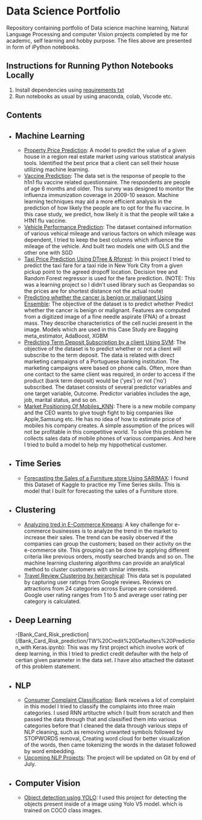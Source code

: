 # Data Science Portfolio

Repository containing portfolio of Data science machine learning, Natural Language Processing and computer Vision projects completed by me for academic, self learning and hobby purpose. The files above are presented in form of iPython notebooks.


## Instructions for Running Python Notebooks Locally

1. Install dependencies using [requirements txt](/requirements.txt)
2. Run notebooks as usual by using anaconda, colab, Vscode etc.

## Contents

* ## Machine Learning
  - [Property Price Prediction](/ML%20micro%20Projects/USING_OLS_Property%20Price%20Prediction%20Case%20Study.ipynb): A model to predict the value of a given house in a region real estate market using various statistical analysis tools. Identified the best price that a client can sell their house utilizing machine learning.
  - [Vaccine Prediction](/ML%20micro%20Projects/Vaccine%20Usage%20Prediction_using_Logistic_Regg.ipynb): The data set is the response of people to the h1n1 flu vaccine related questionnaire. The respondents are people of age 6 months and older. This survey was designed to monitor the influenza immunization coverage in 2009-10 season. Machine learning techniques may aid a more efficient analysis in the prediction of how likely the people are to opt for the flu vaccine. In this case study, we predict, how likely it is that the people will take a H1N1 flu vaccine.
  - [Vehicle Performance Prediction](/ML%20micro%20Projects/Vehicle_performance_using_SGD.ipynb): The dataset contained information of various vehical mileage and various factors on which mileage was dependent, I tried to keep the best columns which influence the mileage of the vehicle. And built two models one with OLS and the other one with SGD
  - [Taxi Price Prediction Using DTree & Rforest](/ML%20micro%20Projects/Rforest_Taxi%20Fare%20Prediction.ipynb): In this project I tried to predict the taxi fare for a taxi ride in New York City from a given pickup point to the agreed dropoff location. Decision tree and Random Forest regressor is used for the fare prediction. (NOTE: This was a learning project so I didn't used library such as Geopandas so the prices are for shortest distance not the actual route)
  - [Predicting whether the cancer is benign or malignant Using Ensemble](/ML%20micro%20Projects/Ensemble_learning_case_study.ipynb): The objective of the dataset is to predict whether Predict whether the cancer is benign or malignant. Features are computed from a digitized image of a fine needle aspirate (FNA) of a breast mass. They describe characteristics of the cell nuclei present in the image. Models which are used in this Case Study are Bagging meta_estimator, AdaBoost, XGBM
  - [Predicting Term Deposit Subscription by a client Using SVM](/ML%20micro%20Projects/SVM_Case_Study.ipynb): The objective of the dataset is to predict whether or not a client will subscribe to the term deposit. The data is related with direct marketing campaigns of a Portuguese banking institution. The marketing campaigns were based on phone calls. Often, more than one contact to the same client was required, in order to access if the product (bank term deposit) would be ('yes') or not ('no') subscribed. The dataset consists of several predictor variables and one target variable, Outcome. Predictor variables includes the age, job, marital status, and so on.
  - [Market Positioning Of Mobiles_KNN](/ML%20micro%20Projects/USING_KNN_Market%20Positioning%20Of%20Mobile.ipynb): There is a new mobile company and the CEO wants to give tough fight to big companies like Apple,Samsung etc. He has no idea of how to estimate price of mobiles his company creates. A simple assumption of the prices will not be profitable in this competitive world. To solve this problem he collects sales data of mobile phones of various companies. And here I tried to build a model to help my hippothetical customer.


* ## Time Series
  - [Forecasting the Sales of a Furniture store Using SARIMAX](/ML%20micro%20Projects/TIME_SERIES_Sales_of_Furniture.ipynb): I found this Dataset of Kaggle to practice my Time Series skills. This is model that I built for forecasting the sales of a Furniture store.
 
* ## Clustering
  - [Analyzing tred in E-Commerce Kmeans](/Clustring_project/CLUSTRING_KMEANS.ipynb): A key challenge for e-commerce businesses is to analyze the trend in the market to increase their sales. The trend can be easily observed if the companies can group the customers; based on their activity on the e-commerce site. This grouping can be done by applying different criteria like previous orders, mostly searched brands and so on. The machine learning clustering algorithms can provide an analytical method to cluster customers with similar interests.
  - [Travel Review Clustering by heirarchical](/Clustring_project/HEIRARCHICAL_CLUSTERING_Travel%20Review%20Clustering.ipynb): This data set is populated by capturing user ratings from Google reviews. Reviews on attractions from 24 categories across Europe are considered. Google user rating ranges from 1 to 5 and average user rating per category is calculated.

* ## Deep Learning
  -[Bank_Card_Risk_prediction](/Bank_Card_Risk_prediction/TW%20Credit%20Defaulters%20Prediction_with Keras.ipynb): This was my first project which involve work of deep learning, in this I tried to predict credit defaulter with the help of certian given parameter in the data set. I have also attached the dataset of this problem statement.

* ## NLP
  - [Consumer Complaint Classification](/Customer_complain/Copy%20of%20consumer_complaint1.ipynb): Bank receives a lot of complaint in this model I tried to classify the complaints into three main categories. I used RNN artituctre which I built from scratch and then passed the data through that and classified them into various categories before that I cleaned the data through various steps of NLP cleaning, such as removing unwanted symbols followed by STOPWORDS removal, Creating word cloud for better visualization of the words, then came tokenizing the words in the dataset followed by word embedding.
  - [Upcoming NLP Projects](Data_science-Machinelearning-Deeplearning/NLP/tools_used.txt): The project will be updated on Git by end of July.

* ## Computer Vision

  - [Object detection using YOLO](/Object_detection/Object_detection%20(1).ipynb): I used this project for detecting the objects present inside of a image using Yolo V5 model. which is trained on COCO class images.
